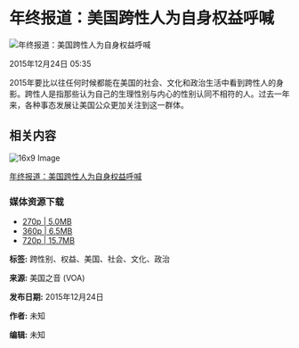 # 年终报道：美国跨性人为自身权益呼喊

![年终报道：美国跨性人为自身权益呼喊](https://gdb.voanews.com/c5f4d685-8f49-4369-9a0f-82abf17db375_tv_w1023_r0.jpg)

2015年12月24日 05:35

2015年要比以往任何时候都能在美国的社会、文化和政治生活中看到跨性人的身影。跨性人是指那些认为自己的生理性别与内心的性别认同不相符的人。过去一年来，各种事态发展让美国公众更加关注到这一群体。

## 相关内容

![16x9 Image](https://gdb.voanews.com/c5f4d685-8f49-4369-9a0f-82abf17db375_tv_b1_w100_r1.jpg)

[年终报道：美国跨性人为自身权益呼喊](https://www.voachinese.com/a/year-ender-transgender-americans-20151223/3116064.html)

### 媒体资源下载
- [270p | 5.0MB](https://voa-video-ns.akamaized.net/pangeavideo/2015/12/c/c5/c5f4d685-8f49-4369-9a0f-82abf17db375_mobile.mp4?download=1)
- [360p | 6.5MB](https://voa-video-ns.akamaized.net/pangeavideo/2015/12/c/c5/c5f4d685-8f49-4369-9a0f-82abf17db375.mp4?download=1)
- [720p | 15.7MB](https://voa-video-ns.akamaized.net/pangeavideo/2015/12/c/c5/c5f4d685-8f49-4369-9a0f-82abf17db375_hq.mp4?download=1)

**标签:** 跨性别、权益、美国、社会、文化、政治

**来源:** 美国之音 (VOA)

**发布日期:** 2015年12月24日

**作者:** 未知

**编辑:** 未知